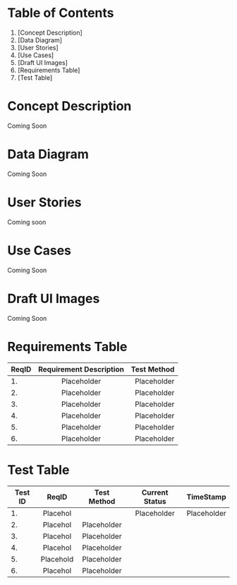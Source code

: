 # Table of Contents

1. [Concept Description] 
2. [Data Diagram]
3. [User Stories]
4. [Use Cases] 
5. [Draft UI Images] 
6. [Requirements Table] 
7. [Test Table] 

# Concept Description
Coming Soon

# Data Diagram
Coming Soon

# User Stories
Coming soon

# Use Cases
Coming Soon

# Draft UI Images
Coming Soon

# Requirements Table
|ReqID  |Requirement Description   | Test Method |
|-------|:------------------------:|------------:|
|1.     |Placeholder               | Placeholder |
|2.     |Placeholder               |Placeholder  |
|3.     |Placeholder               |Placeholder  |
|4.     |Placeholder               |Placeholder  |
|5.     |Placeholder               |Placeholder  |
|6.     |Placeholder               |Placeholder  |

# Test Table
|Test ID  |ReqID   | Test Method | Current Status | TimeStamp |
|-------|:--------:|:-----------:|:--------------:|----------:|
|1.     |Placehol  |             | Placeholder |Placeholder|
|2.     |Placehol               |Placeholder  |
|3.     |Placehol              |Placeholder  |
|4.     |Placehol              |Placeholder  |
|5.     |Placehold              |Placeholder  |
|6.     |Placehol              |Placeholder  |
